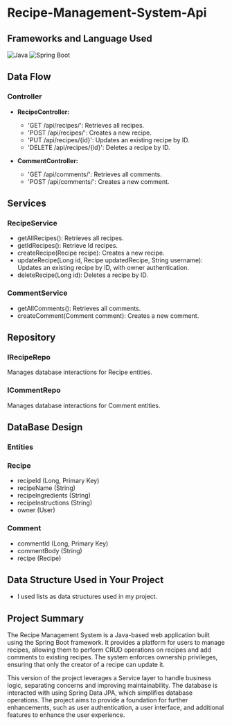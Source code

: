 # Recipe-Management-System-Api

## Frameworks and Language Used
![Java](https://img.shields.io/badge/Language-Java-green)
![Spring Boot](https://img.shields.io/badge/Framework-Spring%20Boot-brightgreen)

## Data Flow
### Controller
- **RecipeController:**

  - 'GET /api/recipes/': Retrieves all recipes.
  - 'POST /api/recipes/': Creates a new recipe.
  - 'PUT /api/recipes/{id}': Updates an existing recipe by ID.
  - 'DELETE /api/recipes/{id}': Deletes a recipe by ID.
- **CommentController:**

  - 'GET /api/comments/': Retrieves all comments.
  - 'POST /api/comments/': Creates a new comment.
    
## Services
### RecipeService

- getAllRecipes(): Retrieves all recipes.
- getIdRecipes(): Retrieve Id recipes.
- createRecipe(Recipe recipe): Creates a new recipe.
- updateRecipe(Long id, Recipe updatedRecipe, String username): Updates an existing recipe by ID, with owner authentication.
- deleteRecipe(Long id): Deletes a recipe by ID.
  
### CommentService

- getAllComments(): Retrieves all comments.
- createComment(Comment comment): Creates a new comment.
  
## Repository
### IRecipeRepo
Manages database interactions for Recipe entities.

### ICommentRepo
Manages database interactions for Comment entities.

## DataBase Design
### Entities
### Recipe

- recipeId (Long, Primary Key)
- recipeName (String)
- recipeIngredients (String)
- recipeInstructions (String)
- owner (User)
### Comment

- commentId (Long, Primary Key)
- commentBody (String)
- recipe (Recipe)
  
## Data Structure Used in Your Project
 - I used lists as data structures used in my project.

## Project Summary
The Recipe Management System is a Java-based web application built using the Spring Boot framework. It provides a platform for users to manage recipes, allowing them to perform CRUD operations on recipes and add comments to existing recipes. The system enforces ownership privileges, ensuring that only the creator of a recipe can update it.

This version of the project leverages a Service layer to handle business logic, separating concerns and improving maintainability. The database is interacted with using Spring Data JPA, which simplifies database operations. The project aims to provide a foundation for further enhancements, such as user authentication, a user interface, and additional features to enhance the user experience.

